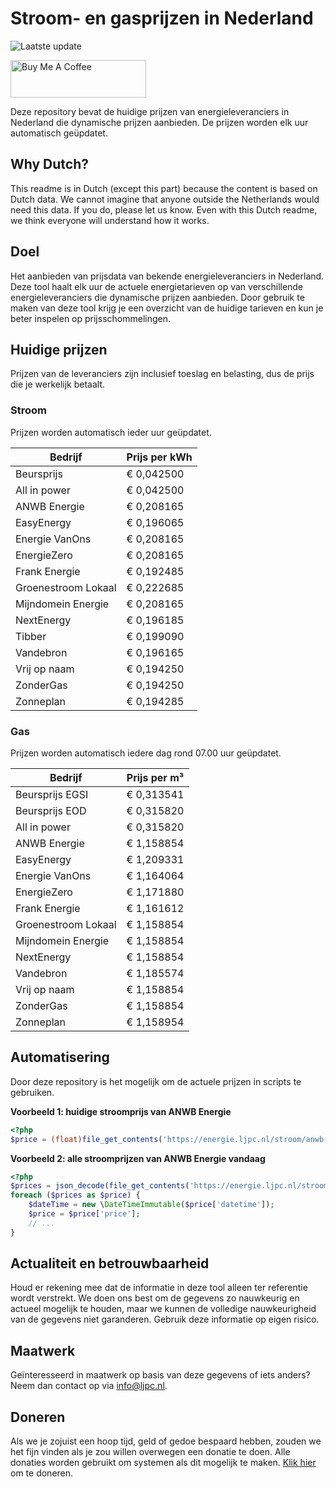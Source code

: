 # Stroom- en gasprijzen in Nederland

![Laatste update](https://img.shields.io/badge/laatste%20update-2025--07--29%2016%3A00%20CET-brightgreen)

<a href="https://www.buymeacoffee.com/Lars-" target="_blank"><img src="https://cdn.buymeacoffee.com/buttons/v2/default-orange.png" alt="Buy Me A Coffee" height="60" style="height: 60px !important;width: 217px !important;" ></a>

Deze repository bevat de huidige prijzen van energieleveranciers in Nederland die dynamische prijzen aanbieden. De prijzen worden elk uur automatisch geüpdatet.

## Why Dutch?

This readme is in Dutch (except this part) because the content is based on Dutch data. We cannot imagine that anyone outside the Netherlands would need this data. If you do, please let us know. Even with this Dutch readme, we think
everyone will understand how it works.

## Doel

Het aanbieden van prijsdata van bekende energieleveranciers in Nederland. Deze tool haalt elk uur de actuele energietarieven op van verschillende energieleveranciers die dynamische prijzen aanbieden. Door gebruik te maken van deze tool
krijg je een overzicht van de huidige tarieven en kun je beter inspelen op prijsschommelingen.

## Huidige prijzen

Prijzen van de leveranciers zijn inclusief toeslag en belasting, dus de prijs die je werkelijk betaalt.

### Stroom

Prijzen worden automatisch ieder uur geüpdatet.

 Bedrijf | Prijs per kWh 
---------|---------------
Beursprijs | € 0,042500
All in power | € 0,042500
ANWB Energie | € 0,208165
EasyEnergy | € 0,196065
Energie VanOns | € 0,208165
EnergieZero | € 0,208165
Frank Energie | € 0,192485
Groenestroom Lokaal | € 0,222685
Mijndomein Energie | € 0,208165
NextEnergy | € 0,196185
Tibber | € 0,199090
Vandebron | € 0,196165
Vrij op naam | € 0,194250
ZonderGas | € 0,194250
Zonneplan | € 0,194285


### Gas

Prijzen worden automatisch iedere dag rond 07.00 uur geüpdatet.

 Bedrijf | Prijs per m³ 
---------|--------------
Beursprijs EGSI | € 0,313541
Beursprijs EOD | € 0,315820
All in power | € 0,315820
ANWB Energie | € 1,158854
EasyEnergy | € 1,209331
Energie VanOns | € 1,164064
EnergieZero | € 1,171880
Frank Energie | € 1,161612
Groenestroom Lokaal | € 1,158854
Mijndomein Energie | € 1,158854
NextEnergy | € 1,158854
Vandebron | € 1,185574
Vrij op naam | € 1,158854
ZonderGas | € 1,158854
Zonneplan | € 1,158954


## Automatisering

Door deze repository is het mogelijk om de actuele prijzen in scripts te gebruiken.

**Voorbeeld 1: huidige stroomprijs van ANWB Energie**

```php
<?php
$price = (float)file_get_contents('https://energie.ljpc.nl/stroom/anwb-energie-nu.txt');

```

**Voorbeeld 2: alle stroomprijzen van ANWB Energie vandaag**

```php
<?php
$prices = json_decode(file_get_contents('https://energie.ljpc.nl/stroom/all-in-power-vandaag.json'),true);
foreach ($prices as $price) {
    $dateTime = new \DateTimeImmutable($price['datetime']);
    $price = $price['price'];
    // ...
}
```

## Actualiteit en betrouwbaarheid

Houd er rekening mee dat de informatie in deze tool alleen ter referentie wordt verstrekt. We doen ons best om de gegevens zo nauwkeurig en actueel mogelijk te houden, maar we kunnen de volledige nauwkeurigheid van de gegevens niet
garanderen. Gebruik deze informatie op eigen risico.

## Maatwerk

Geïnteresseerd in maatwerk op basis van deze gegevens of iets anders? Neem dan contact op
via [info@ljpc.nl](mailto:info@ljpc.nl?subject=Energie%20prijzen).

## Doneren

Als we je zojuist een hoop tijd, geld of gedoe bespaard hebben, zouden we het fijn vinden als je zou willen overwegen een
donatie te doen. Alle donaties worden gebruikt om systemen als dit mogelijk te
maken. [Klik hier](https://www.buymeacoffee.com/Lars-) om te doneren.
